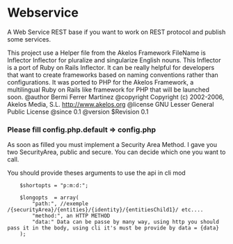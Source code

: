 # Webservice
A Web Service REST base if you want to work on REST protocol and publish some services.

This project use a Helper file from the Akelos Framework
FileName is Inflector
Inflector for pluralize and singularize English nouns.
This Inflector is a port of Ruby on Rails Inflector. It can be really helpful for developers that want to create 
frameworks based on naming conventions rather than configurations.
It was ported to PHP for the Akelos Framework, a multilingual Ruby on Rails like framework for PHP that will be launched
soon.
@author Bermi Ferrer Martinez
@copyright Copyright (c) 2002-2006, Akelos Media, S.L. http://www.akelos.org
@license GNU Lesser General Public License
@since 0.1
@version $Revision 0.1

### Please fill config.php.default => config.php

As soon as filled you must implement a Security Area Method. I gave you two SecurityArea, public and secure. You can decide which one you want to call.


You should provide theses arguments to use the api in cli mod

        $shortopts = "p:m:d:";

        $longopts  = array(
            "path:", //exemple /{securityArea}/{entities}/{identity}/{entitiesChild1}/ etc....
            "method:", an HTTP METHOD
            "data:" Data can be passe by many way, using http you should pass it in the body, using cli it's must be provide by data = {data}
        );
